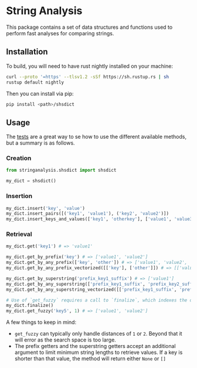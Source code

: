 # String Analysis
This package contains a set of data structures and functions used to perform
fast analyses for comparing strings.

## Installation
To build, you will need to have rust nightly installed on your machine:
```bash
curl --proto '=https' --tlsv1.2 -sSf https://sh.rustup.rs | sh
rustup default nightly
```

Then you can install via pip:
```bash
pip install <path>/shsdict
```

## Usage
The [tests](stringanalysis/shsdict_test.py) are a great way to se how to use the different available methods, 
but a summary is as follows.

### Creation
```python
from stringanalysis.shsdict import shsdict

my_dict = shsdict()
```

### Insertion
```python
my_dict.insert('key', 'value')
my_dict.insert_pairs([('key1', 'value1'), ('key2', 'value2')])
my_dict.insert_keys_and_values(['key1', 'otherkey'], ['value1', 'value3'])
```

### Retrieval
```python
my_dict.get('key1') # => 'value1'

my_dict.get_by_prefix('key') # => ['value1', 'value2']
my_dict.get_by_any_prefix(['key', 'other']) # => ['value1', 'value2', 'value3']
my_dict.get_by_any_prefix_vectorized([['key'], ['other']]) # => [['value1', 'value2'], ['value3']]

my_dict.get_by_superstring('prefix_key1_suffix') # => ['value1']
my_dict.get_by_any_superstring(['prefix_key1_suffix', 'prefix_key2_suffix']) # => ['value1', 'value2']
my_dict.get_by_any_superstring_vectorized([['prefix_key1_suffix', 'prefix_key2_suffix'], ['a_otherkey_b']]) # => [['value1', 'value2'], ['value3']]

# Use of `get_fuzzy` requires a call to `finalize`, which indexes the data for the fuzzy search
my_dict.finalize()
my_dict.get_fuzzy('key5', 1) # => ['value1', 'value2']
```
A few things to keep in mind:
* `get_fuzzy` can typically only handle distances of `1` or `2`. Beyond that it will error as the search space is too large.
* The prefix getters and the superstring getters accept an additional argument to limit minimum string lengths to retrieve values. If a key is shorter than that value, the method will return either `None` or `[]` 